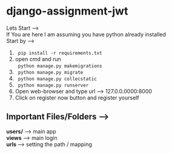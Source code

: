 # django-assignment-jwt
Lets Start --> <br>
If You are here I am assuming you have python already installed <br>
Start by --> <br>
1. <code> pip install -r requirements.txt </code> <br>
2. open cmd and run <br> 
<code> python manage.py makemigrations </code> <br>
3. <code> python manage.py migrate </code> <br>
4. <code> python manage.py collecstatic </code> <br>
5. <code> python manage.py runserver </code> <br>
6. Open web-browser and type url --> 127.0.0.0000:8000 <br>
7. Click on register now button and register yourself <br>

## Important Files/Folders --> <br>
<b>users/</b> --> main app <br>
<b>views</b> --> main login <br>
<b>urls </b> --> setting the path /  mapping <br>
